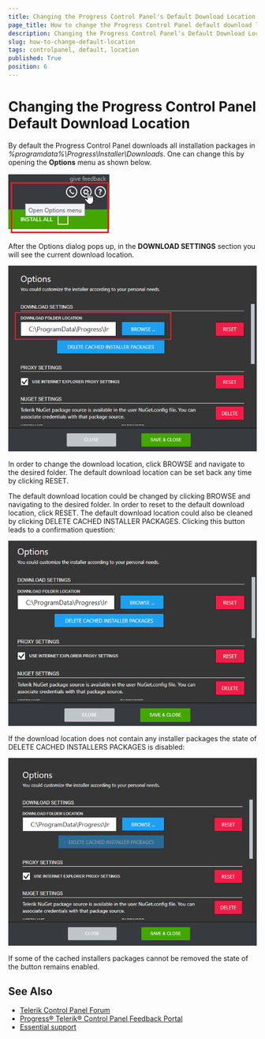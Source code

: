 ```yaml
---
title: Changing the Progress Control Panel's Default Download Location
page_title: How to change the Progress Control Panel default download location - Telerik Control Panel
description: Changing the Progress Control Panel's Default Download Location with the Telerik Control Panel
slug: how-to-change-default-location
tags: controlpanel, default, location
published: True
position: 6 
---
```


# Changing the Progress Control Panel Default Download Location

By default the Progress Control Panel downloads all installation packages in *%programdata%\Progress\Installer\Downloads*. One can change this by opening the **Options** menu as shown below.

![Options Menu](images/options-menu.png)

After the Options dialog pops up, in the **DOWNLOAD SETTINGS** section you will see the current download location.

![Current Download Folder](images/current-download-folder.png)

In order to change the download location, click BROWSE and navigate to the desired folder. The default download location can be set back any time by clicking RESET.

The default download location could be changed by clicking BROWSE and navigating to the desired folder. In order to reset to the default download location, click RESET. The default download location could also be cleaned by clicking DELETE CACHED INSTALLER PACKAGES. Clicking this button leads to a confirmation question: 

![Delete Cached Packages Telerik Control Panel](images/delete-cached-packages-telerik-control-panel.gif)

If the download location does not contain any installer packages the state of DELETE CACHED
INSTALLERS PACKAGES is disabled:

![Disabled Delete Telerik Control Panel](images/disabled-delete-telerik-control-panel.png)

If some of the cached installers packages cannot be removed the
state of the button remains enabled.

## See Also

* [Telerik Control Panel Forum](https://www.telerik.com/forums/telerik-control-panel)
* [Progress® Telerik® Control Panel Feedback Portal](https://feedback.telerik.com/controlpanel) 
* [Essential support](http://www.telerik.com/support) 
